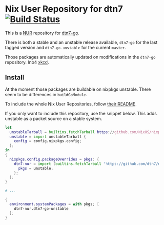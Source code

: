 # Nix User Repository for dtn7 [![Build Status](https://github.com/dtn7/nur-packages/workflows/Update%20dtn7-go%20NUR%20packages/badge.svg)](https://github.com/dtn7/nur-packages/actions)

This is a [NUR](https://github.com/nix-community/NUR) repository for
[dtn7-go](https://github.com/dtn7/dtn7-go).

There is both a stable and an unstable release available, `dtn7-go` for the last
tagged version and `dtn7-go-unstable` for the current `master`.

Those packages are automatically updated on modifications in the `dtn7-go`
repository. Inb4 [xkcd](https://xkcd.com/1205/).


## Install

At the moment those packages are buildable on nixpkgs unstable. There seem to be
differences in `buildGoModule`.

To include the whole Nix User Repositories, follow [their
README](https://github.com/nix-community/NUR).

If you only want to include this repository, use the snippet below. This adds
unstable as a packet source on a stable system.

```nix
let
  unstableTarball = builtins.fetchTarball https://github.com/NixOS/nixpkgs-channels/archive/nixos-unstable.tar.gz;
  unstable = import unstableTarball {
    config = config.nixpkgs.config;
  };
in
{
  nixpkgs.config.packageOverrides = pkgs: {
    dtn7-nur = import (builtins.fetchTarball "https://github.com/dtn7/nur-packages/archive/master.tar.gz") {
      pkgs = unstable;
    };
  };
}

# ...

{
  environment.systemPackages = with pkgs; [
    dtn7-nur.dtn7-go-unstable
  ];
}
```
